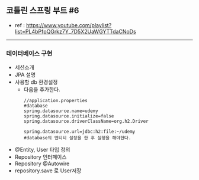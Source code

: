 ## 코틀린 스프링 부트 #6
- ref : https://www.youtube.com/playlist?list=PL4bPfpQGrkz7Y_7D5X2UaWGYTTdaCNoDs
---

### 데이터베이스 구현
- 세션소개
- JPA 설명
- 사용할 db 환경설정
  - 다음을 추가한다.
    ```
    //application.properties
    #database
    spring.datasource.name=udemy
    spring.datasource.initialize=false
    spring.datasource.driverClassName=org.h2.Driver

    spring.datasource.url=jdbc:h2:file:~/udemy
    #database의 엔티티 설정을 한 후 실행을 해야한다.
    ```
- @Entity, User 타입 정의
- Repository 인터페이스
- Repository @Autowire
- repository.save 로 User저장

